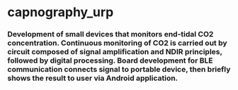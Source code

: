 # capnography_urp

### Development of small devices that monitors end-tidal CO2 concentration. Continuous monitoring of CO2 is carried out by circuit composed of signal amplification and NDIR principles, followed by digital processing. Board development for BLE communication connects signal to portable device, then briefly shows the result to user via Android application.
